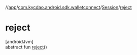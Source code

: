 //[app](../../../index.md)/[com.kycdao.android.sdk.walletconnect](../index.md)/[Session](index.md)/[reject](reject.md)

# reject

[androidJvm]\
abstract fun [reject](reject.md)()
